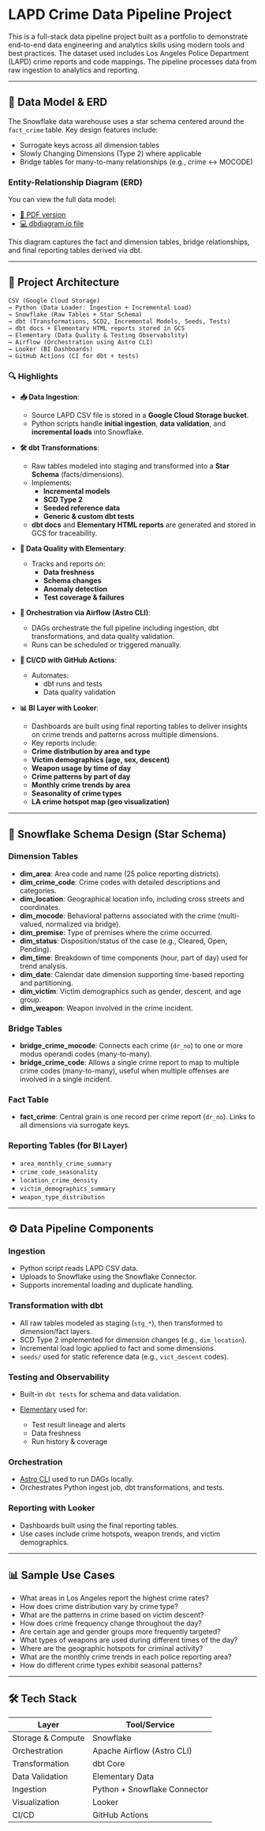 # LAPD Crime Data Pipeline Project

This is a full-stack data pipeline project built as a portfolio to demonstrate end-to-end data engineering and analytics skills using modern tools and best practices. The dataset used includes Los Angeles Police Department (LAPD) crime reports and code mappings. The pipeline processes data from raw ingestion to analytics and reporting.

---

## 📐 Data Model & ERD

The Snowflake data warehouse uses a star schema centered around the `fact_crime` table. Key design features include:

- Surrogate keys across all dimension tables
- Slowly Changing Dimensions (Type 2) where applicable
- Bridge tables for many-to-many relationships (e.g., crime ↔ MOCODE)

### Entity-Relationship Diagram (ERD)

You can view the full data model:

- [📄 PDF version](docs/lapd_data_model.pdf)
- [💻 dbdiagram.io file](data_model/lapd_star_schema.dbml)

This diagram captures the fact and dimension tables, bridge relationships, and final reporting tables derived via dbt.

---

## 🔧 Project Architecture

```
CSV (Google Cloud Storage)
→ Python (Data Loader: Ingestion + Incremental Load)
→ Snowflake (Raw Tables + Star Schema)
→ dbt (Transformations, SCD2, Incremental Models, Seeds, Tests)
→ dbt docs + Elementary HTML reports stored in GCS
→ Elementary (Data Quality & Testing Observability)
→ Airflow (Orchestration using Astro CLI)
→ Looker (BI Dashboards)
→ GitHub Actions (CI for dbt + tests)
```

### 🔍 Highlights

- **📥 Data Ingestion**:
  - Source LAPD CSV file is stored in a **Google Cloud Storage bucket**.
  - Python scripts handle **initial ingestion**, **data validation**, and **incremental loads** into Snowflake.

- **🛠️ dbt Transformations**:
  - Raw tables modeled into staging and transformed into a **Star Schema** (facts/dimensions).
  - Implements:
    - **Incremental models**
    - **SCD Type 2**
    - **Seeded reference data**
    - **Generic & custom dbt tests**
  - **dbt docs** and **Elementary HTML reports** are generated and stored in GCS for traceability.

- **🧪 Data Quality with Elementary**:
  - Tracks and reports on:
    - **Data freshness**
    - **Schema changes**
    - **Anomaly detection**
    - **Test coverage & failures**

- **🧬 Orchestration via Airflow (Astro CLI)**:
  - DAGs orchestrate the full pipeline including ingestion, dbt transformations, and data quality validation.
  - Runs can be scheduled or triggered manually.

- **🔁 CI/CD with GitHub Actions**:
  - Automates:
    - dbt runs and tests
    - Data quality validation

- **📊 BI Layer with Looker**:
   - Dashboards are built using final reporting tables to deliver insights on crime trends and patterns across multiple dimensions.
   - Key reports include:
    - **Crime distribution by area and type**
    - **Victim demographics (age, sex, descent)**
    - **Weapon usage by time of day**
    - **Crime patterns by part of day**
    - **Monthly crime trends by area**
    - **Seasonality of crime types**
    - **LA crime hotspot map (geo visualization)**

---

## 🧱 Snowflake Schema Design (Star Schema)

### Dimension Tables

* **dim_area**: Area code and name (25 police reporting districts).
* **dim_crime_code**: Crime codes with detailed descriptions and categories.
* **dim_location**: Geographical location info, including cross streets and coordinates.
* **dim_mocode**: Behavioral patterns associated with the crime (multi-valued, normalized via bridge).
* **dim_premise**: Type of premises where the crime occurred.
* **dim_status**: Disposition/status of the case (e.g., Cleared, Open, Pending).
* **dim_time**: Breakdown of time components (hour, part of day) used for trend analysis.
* **dim_date**: Calendar date dimension supporting time-based reporting and partitioning.
* **dim_victim**: Victim demographics such as gender, descent, and age group.
* **dim_weapon**: Weapon involved in the crime incident.


### Bridge Tables

* **bridge_crime_mocode**: Connects each crime (`dr_no`) to one or more modus operandi codes (many-to-many).
* **bridge_crime_code**: Allows a single crime report to map to multiple crime codes (many-to-many), useful when multiple offenses are involved in a single incident.

### Fact Table

* **fact\_crime**: Central grain is one record per crime report (`dr_no`). Links to all dimensions via surrogate keys.

### Reporting Tables (for BI Layer)

* `area_monthly_crime_summary`
* `crime_code_seasonality`
* `location_crime_density`
* `victim_demographics_summary`
* `weapon_type_distribution`

---

## ⚙️ Data Pipeline Components

### Ingestion

* Python script reads LAPD CSV data.
* Uploads to Snowflake using the Snowflake Connector.
* Supports incremental loading and duplicate handling.

### Transformation with dbt

* All raw tables modeled as staging (`stg_*`), then transformed to dimension/fact layers.
* SCD Type 2 implemented for dimension changes (e.g., `dim_location`).
* Incremental load logic applied to fact and some dimensions.
* `seeds/` used for static reference data (e.g., `vict_descent` codes).

### Testing and Observability

* Built-in `dbt tests` for schema and data validation.
* [Elementary](https://elementary-data.github.io/) used for:

  * Test result lineage and alerts
  * Data freshness
  * Run history & coverage

### Orchestration

* [Astro CLI](https://docs.astronomer.io/astro/cli/overview) used to run DAGs locally.
* Orchestrates Python ingest job, dbt transformations, and tests.

### Reporting with Looker

* Dashboards built using the final reporting tables.
* Use cases include crime hotspots, weapon trends, and victim demographics.

---

## 📊 Sample Use Cases

* What areas in Los Angeles report the highest crime rates?
* How does crime distribution vary by crime type?
* What are the patterns in crime based on victim descent?
* How does crime frequency change throughout the day?
* Are certain age and gender groups more frequently targeted?
* What types of weapons are used during different times of the day?
* Where are the geographic hotspots for criminal activity?
* What are the monthly crime trends in each police reporting area?
* How do different crime types exhibit seasonal patterns?

---

## 🛠️ Tech Stack

| Layer               | Tool/Service                 |
| ------------------- | ---------------------------- |
| Storage & Compute   | Snowflake                    |
| Orchestration       | Apache Airflow (Astro CLI)   |
| Transformation      | dbt Core                     |
| Data Validation     | Elementary Data              |
| Ingestion           | Python + Snowflake Connector |
| Visualization       | Looker                       |
| CI/CD               | GitHub Actions               |

